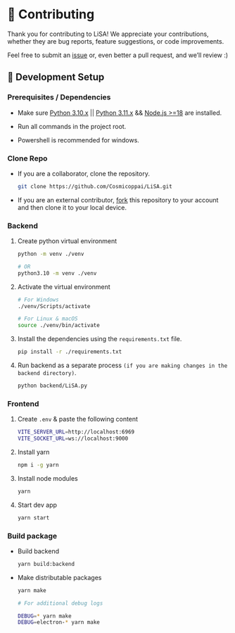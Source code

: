 # 🤝 Contributing

Thank you for contributing to LiSA! We appreciate your contributions, whether they are bug reports, feature suggestions, or code improvements.

Feel free to submit an [issue](https://github.com/Cosmicoppai/LiSA/issues/new) or, even better a pull request, and we’ll review :)

## 📖 Development Setup

### Prerequisites / Dependencies

- Make sure [Python 3.10.x](https://www.python.org/downloads/release/python-31014) || [Python 3.11.x](https://www.python.org/downloads/release/python-3119) && [Node.js >=18](https://nodejs.org/en/download/package-manager) are installed.

- Run all commands in the project root.

- Powershell is recommended for windows.

### Clone Repo

- If you are a collaborator, clone the repository.
    ```bash
    git clone https://github.com/Cosmicoppai/LiSA.git
    ```
- If you are an external contributor, [fork](https://github.com/Cosmicoppai/LiSA/fork) this repository to your account and then clone it to your local device.

### Backend

1. Create python virtual environment

    ```bash
    python -m venv ./venv

    # OR
    python3.10 -m venv ./venv
    ```

2. Activate the virtual environment

    ```bash
    # For Windows
    ./venv/Scripts/activate

    # For Linux & macOS
    source ./venv/bin/activate
    ```

3. Install the dependencies using the `requirements.txt` file.

    ```bash
    pip install -r ./requirements.txt
    ```

4. Run backend as a separate process `(if you are making changes in the backend directory)`.
    ```bash
    python backend/LiSA.py
    ```


### Frontend

1. Create `.env` & paste the following content

    ```bash
    VITE_SERVER_URL=http://localhost:6969
    VITE_SOCKET_URL=ws://localhost:9000
    ```

2. Install yarn
    ```bash
    npm i -g yarn
    ```

3. Install node modules

    ```bash
    yarn
    ```

4. Start dev app
    ```bash
    yarn start
    ```

### Build package

- Build backend
    ```bash
    yarn build:backend
    ```

- Make distributable packages
    ```bash
    yarn make

    # For additional debug logs
    
    DEBUG=* yarn make
    DEBUG=electron-* yarn make
    ```
